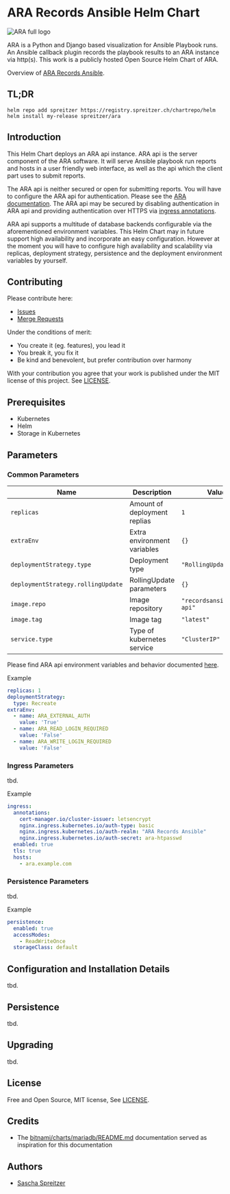 # ARA Records Ansible Helm Chart

![ARA full logo](https://ara.recordsansible.org/static/ara-full-logo.png)

ARA is a Python and Django based visualization for Ansible Playbook runs. An Ansible callback plugin records the playbook results to an ARA instance via http(s). This work is a publicly hosted Open Source Helm Chart of ARA.

Overview of [ARA Records Ansible](https://ara.recordsansible.org).

## TL;DR

```shell
helm repo add spreitzer https://registry.spreitzer.ch/chartrepo/helm
helm install my-release spreitzer/ara
```

## Introduction

This Helm Chart deploys an ARA api instance. ARA api is the server component of the ARA software. It will serve Ansible playbook run reports and hosts in a user friendly web interface, as well as the api which the client part uses to submit reports.

The ARA api is neither secured or open for submitting reports. You will have to configure the ARA api for authentication. Please see the [ARA documentation](https://ara.readthedocs.io/en/latest/api-configuration.html). The ARA api may be secured by disabling authentication in ARA api and providing authentication over HTTPS via [ingress annotations](#ingress-parameters).

ARA api supports a multitude of database backends configurable via the aforementioned environment variables. This Helm Chart may in future support high availability and incorporate an easy configuration. However at the moment you will have to configure high availability and scalability via replicas, deployment strategy, persistence and the deployment environment variables by yourself.

## Contributing

Please contribute here:
 * [Issues](https://git.spreitzer.ch/helm/ara/-/issues)
 * [Merge Requests](https://git.spreitzer.ch/helm/ara/-/merge_requests)

Under the conditions of merit:
 * You create it (eg. features), you lead it
 * You break it, you fix it
 * Be kind and benevolent, but prefer contribution over harmony

With your contribution you agree that your work is published under the MIT license of this project. See [LICENSE](/LICENSE).

## Prerequisites

 * Kubernetes
 * Helm
 * Storage in Kubernetes

## Parameters
### Common Parameters

| Name                               | Description                  | Value                      |
| ---------------------------------- | ---------------------------- | -------------------------- |
| `replicas`                         | Amount of deployment replias | `1`                        |
| `extraEnv`                         | Extra environment variables  | `{}`                       |
| `deploymentStrategy.type`          | Deployment type              | `"RollingUpdate"`          |
| `deploymentStrategy.rollingUpdate` | RollingUpdate parameters     | `{}`                       |
| `image.repo`                       |  Image repository            | `"recordsansible/ara-api"` |
| `image.tag`                        | Image tag                    | `"latest"`                 |
| `service.type`                     | Type of kubernetes service   | `"ClusterIP"`              |

Please find ARA api environment variables and behavior documented [here](https://ara.readthedocs.io/en/latest/api-configuration.html).

Example

```yaml
replicas: 1
deploymentStrategy:
  type: Recreate
extraEnv:
  - name: ARA_EXTERNAL_AUTH
    value: 'True'
  - name: ARA_READ_LOGIN_REQUIRED
    value: 'False'
  - name: ARA_WRITE_LOGIN_REQUIRED
    value: 'False'
```

### Ingress Parameters
tbd.

Example

```yaml
ingress:
  annotations:
    cert-manager.io/cluster-issuer: letsencrypt
    nginx.ingress.kubernetes.io/auth-type: basic
    nginx.ingress.kubernetes.io/auth-realm: "ARA Records Ansible"
    nginx.ingress.kubernetes.io/auth-secret: ara-htpasswd
  enabled: true
  tls: true
  hosts:
    - ara.example.com
```

### Persistence Parameters
tbd.

Example

```yaml
persistence:
  enabled: true
  accessModes:
    - ReadWriteOnce
  storageClass: default
```

## Configuration and Installation Details
tbd.

## Persistence
tbd.

## Upgrading
tbd.

## License

Free and Open Source, MIT license, See [LICENSE](/LICENSE).

## Credits

 * The [bitnami/charts/mariadb/README.md](https://github.com/bitnami/charts/blob/master/bitnami/mariadb/README.md) documentation served as inspiration for this documentation

## Authors

 * [Sascha Spreitzer](https://spreitzer.ch)
